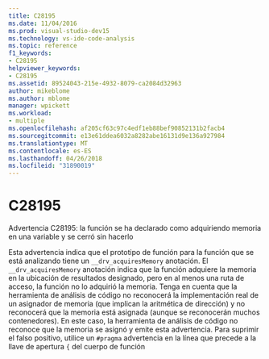 ```yaml
---
title: C28195
ms.date: 11/04/2016
ms.prod: visual-studio-dev15
ms.technology: vs-ide-code-analysis
ms.topic: reference
f1_keywords:
- C28195
helpviewer_keywords:
- C28195
ms.assetid: 89524043-215e-4932-8079-ca2084d32963
author: mikeblome
ms.author: mblome
manager: wpickett
ms.workload:
- multiple
ms.openlocfilehash: af205cf63c97c4edf1eb88bef90852131b2facb4
ms.sourcegitcommit: e13e61ddea6032a8282abe16131d9e136a927984
ms.translationtype: MT
ms.contentlocale: es-ES
ms.lasthandoff: 04/26/2018
ms.locfileid: "31890019"
---
```

# <a name="c28195"></a>C28195
Advertencia C28195: la función se ha declarado como adquiriendo memoria en una variable y se cerró sin hacerlo

 Esta advertencia indica que el prototipo de función para la función que se está analizando tiene un `__drv_acquiresMemory` anotación. El `__drv_acquiresMemory` anotación indica que la función adquiere la memoria en la ubicación de resultados designado, pero en al menos una ruta de acceso, la función no lo adquirió la memoria. Tenga en cuenta que la herramienta de análisis de código no reconocerá la implementación real de un asignador de memoria (que implican la aritmética de dirección) y no reconocerá que la memoria está asignada (aunque se reconocerán muchos contenedores). En este caso, la herramienta de análisis de código no reconoce que la memoria se asignó y emite esta advertencia. Para suprimir el falso positivo, utilice un `#pragma` advertencia en la línea que precede a la llave de apertura `{` del cuerpo de función